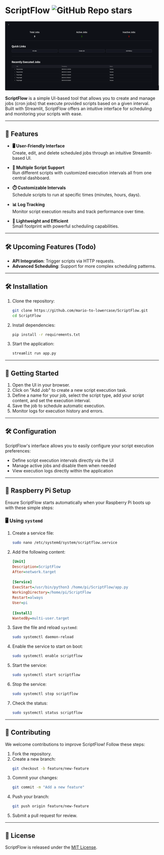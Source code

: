# ScriptFlow  ![GitHub Repo stars](https://img.shields.io/github/stars/mario-to-lowercase/scriptflow)

![Dashboard Preview](https://raw.githubusercontent.com/mario-to-lowercase/ScriptFlow/refs/heads/master/assets/home.png)

**ScriptFlow** is a simple UI-based tool that allows you to create and manage jobs (cron jobs) that execute provided scripts based on a given interval. Built with Streamlit, ScriptFlow offers an intuitive interface for scheduling and monitoring your scripts with ease.

---

## 🌟 Features  

- **🖥️ User-Friendly Interface**  
  Create, edit, and delete scheduled jobs through an intuitive Streamlit-based UI.

- **📜 Multiple Script Support**  
  Run different scripts with customized execution intervals all from one central dashboard.

- **⏱️ Customizable Intervals**  
  Schedule scripts to run at specific times (minutes, hours, days).

- **📊 Log Tracking**  
  Monitor script execution results and track performance over time.

- **🚀 Lightweight and Efficient**  
  Small footprint with powerful scheduling capabilities.

---

## 🛠️ Upcoming Features (Todo)  

- **API Integration**: Trigger scripts via HTTP requests.
- **Advanced Scheduling**: Support for more complex scheduling patterns.

---

## 🛠️ Installation  

1. Clone the repository:  
   ```bash
   git clone https://github.com/mario-to-lowercase/ScriptFlow.git
   cd ScriptFlow
   ```
2. Install dependencies:  
   ```bash
   pip install -r requirements.txt
   ```
3. Start the application:  
   ```bash
   streamlit run app.py
   ```

---

## 🚀 Getting Started  

1. Open the UI in your browser.
2. Click on "Add Job" to create a new script execution task.
3. Define a name for your job, select the script type, add your script content, and set the execution interval.
4. Save the job to schedule automatic execution.
5. Monitor logs for execution history and errors.

---

## 🛠️ Configuration

ScriptFlow's interface allows you to easily configure your script execution preferences:

- Define script execution intervals directly via the UI
- Manage active jobs and disable them when needed
- View execution logs directly within the application

---

## 🍓 Raspberry Pi Setup  

Ensure ScriptFlow starts automatically when your Raspberry Pi boots up with these simple steps:

### 🖥️ Using `systemd`

1. Create a service file:  
   ```bash
   sudo nano /etc/systemd/system/scriptflow.service
   ```

2. Add the following content:  
   ```ini
   [Unit]
   Description=ScriptFlow
   After=network.target

   [Service]
   ExecStart=/usr/bin/python3 /home/pi/ScriptFlow/app.py
   WorkingDirectory=/home/pi/ScriptFlow
   Restart=always
   User=pi

   [Install]
   WantedBy=multi-user.target
   ```

3. Save the file and reload `systemd`:  
   ```bash
   sudo systemctl daemon-reload
   ```

4. Enable the service to start on boot:  
   ```bash
   sudo systemctl enable scriptflow
   ```

5. Start the service:  
   ```bash
   sudo systemctl start scriptflow
   ```

6. Stop the service:  
   ```bash
   sudo systemctl stop scriptflow
   ```

7. Check the status:  
   ```bash
   sudo systemctl status scriptflow
   ```

---

## 🤝 Contributing  

We welcome contributions to improve ScriptFlow! Follow these steps:  

1. Fork the repository.  
2. Create a new branch:  
   ```bash
   git checkout -b feature/new-feature
   ```  
3. Commit your changes:  
   ```bash
   git commit -m "Add a new feature"
   ```  
4. Push your branch:  
   ```bash
   git push origin feature/new-feature
   ```  
5. Submit a pull request for review.  

---

## 📜 License  

ScriptFlow is released under the [MIT License](https://github.com/mario-to-lowercase/ScriptFlow/blob/master/LICENSE).